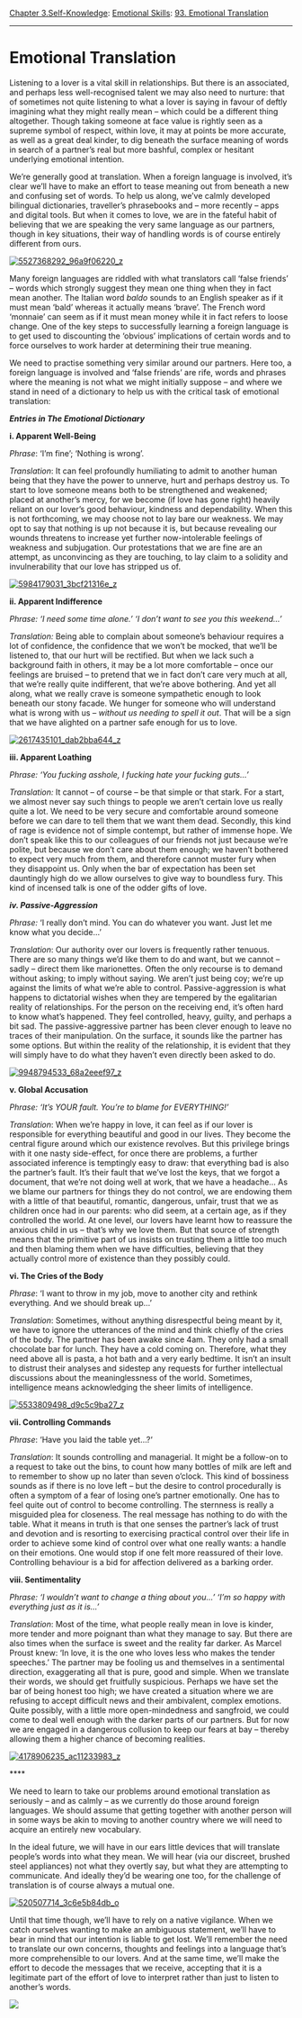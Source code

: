 [Chapter 3.Self-Knowledge](https://www.theschooloflife.com/thebookoflife/category/self-knowledge/): [Emotional Skills](https://www.theschooloflife.com/thebookoflife/category/self-knowledge/emotional-skills/): [93. Emotional Translation](https://www.theschooloflife.com/thebookoflife/emotional-translation/)

* * *

# Emotional Translation

Listening to a lover is a vital skill in relationships. But there is an associated, and perhaps less well-recognised talent we may also need to nurture: that of sometimes not quite listening to what a lover is saying in favour of deftly imagining what they might really mean – which could be a different thing altogether. Though taking someone at face value is rightly seen as a supreme symbol of respect, within love, it may at points be more accurate, as well as a great deal kinder, to dig beneath the surface meaning of words in search of a partner’s real but more bashful, complex or hesitant underlying emotional intention.

We’re generally good at translation. When a foreign language is involved, it’s clear we’ll have to make an effort to tease meaning out from beneath a new and confusing set of words. To help us along, we’ve calmly developed bilingual dictionaries, traveller’s phrasebooks and – more recently – apps and digital tools. But when it comes to love, we are in the fateful habit of believing that we are speaking the very same language as our partners, though in key situations, their way of handling words is of course entirely different from ours.

[![5527368292_96a9f06220_z](https://www.theschooloflife.com/thebookoflife/wp-content/uploads/2016/07/5527368292_96a9f06220_z.jpg)](http://www.thebookoflife.org/wp-content/uploads/2016/07/5527368292_96a9f06220_z.jpg)

Many foreign languages are riddled with what translators call ‘false friends’ – words which strongly suggest they mean one thing when they in fact mean another. The Italian word _baldo_ sounds to an English speaker as if it must mean ‘bald’ whereas it actually means ‘brave’. The French word ‘monnaie’ can seem as if it must mean money while it in fact refers to loose change. One of the key steps to successfully learning a foreign language is to get used to discounting the ‘obvious’ implications of certain words and to force ourselves to work harder at determining their true meaning.

We need to practise something very similar around our partners. Here too, a foreign language is involved and ‘false friends’ are rife, words and phrases where the meaning is not what we might initially suppose – and where we stand in need of a dictionary to help us with the critical task of emotional translation:

**_Entries in The Emotional Dictionary_**

**i. Apparent Well-Being**

_Phrase_: ‘I’m fine’; ‘Nothing is wrong’.

_Translation_: It can feel profoundly humiliating to admit to another human being that they have the power to unnerve, hurt and perhaps destroy us. To start to love someone means both to be strengthened and weakened; placed at another’s mercy, for we become (if love has gone right) heavily reliant on our lover’s good behaviour, kindness and dependability. When this is not forthcoming, we may choose not to lay bare our weakness. We may opt to say that nothing is up not because it is, but because revealing our wounds threatens to increase yet further now-intolerable feelings of weakness and subjugation. Our protestations that we are fine are an attempt, as unconvincing as they are touching, to lay claim to a solidity and invulnerability that our love has stripped us of.

[![5984179031_3bcf21316e_z](https://www.theschooloflife.com/thebookoflife/wp-content/uploads/2016/07/5984179031_3bcf21316e_z.jpg)](http://www.thebookoflife.org/wp-content/uploads/2016/07/5984179031_3bcf21316e_z.jpg)

**ii. Apparent Indifference**

_Phrase: ‘I need some time alone.’ ‘I don’t want to see you this weekend…’_

_Translation:_ Being able to complain about someone’s behaviour requires a lot of confidence, the confidence that we won’t be mocked, that we’ll be listened to, that our hurt will be rectified. But when we lack such a background faith in others, it may be a lot more comfortable – once our feelings are bruised – to pretend that we in fact don’t care very much at all, that we’re really quite indifferent, that we’re above bothering. And yet all along, what we really crave is someone sympathetic enough to look beneath our stony facade. We hunger for someone who will understand what is wrong with us – _without us needing to spell it out_. That will be a sign that we have alighted on a partner safe enough for us to love.

[![2617435101_dab2bba644_z](https://www.theschooloflife.com/thebookoflife/wp-content/uploads/2016/07/2617435101_dab2bba644_z.jpg)](http://www.thebookoflife.org/wp-content/uploads/2016/07/2617435101_dab2bba644_z.jpg)

**iii. Apparent Loathing**

_Phrase: ‘You fucking asshole, I fucking hate your fucking guts…’_

_Translation:_ It cannot – of course – be that simple or that stark. For a start, we almost never say such things to people we aren’t certain love us really quite a lot. We need to be very secure and comfortable around someone before we can dare to tell them that we want them dead. Secondly, this kind of rage is evidence not of simple contempt, but rather of immense hope. We don’t speak like this to our colleagues of our friends not just because we’re polite, but because we don’t care about them enough; we haven’t bothered to expect very much from them, and therefore cannot muster fury when they disappoint us. Only when the bar of expectation has been set dauntingly high do we allow ourselves to give way to boundless fury. This kind of incensed talk is one of the odder gifts of love.

**_iv. Passive-Aggression_**

_Phrase:_ ‘I really don’t mind. You can do whatever you want. Just let me know what you decide…’

_Translation_: Our authority over our lovers is frequently rather tenuous. There are so many things we’d like them to do and want, but we cannot – sadly – direct them like marionettes. Often the only recourse is to demand without asking; to imply without saying. We aren’t just being coy; we’re up against the limits of what we’re able to control. Passive-aggression is what happens to dictatorial wishes when they are tempered by the egalitarian reality of relationships. For the person on the receiving end, it’s often hard to know what’s happened. They feel controlled, heavy, guilty, and perhaps a bit sad. The passive-aggressive partner has been clever enough to leave no traces of their manipulation. On the surface, it sounds like the partner has some options. But within the reality of the relationship, it is evident that they will simply have to do what they haven’t even directly been asked to do.

[![9948794533_68a2eeef97_z](https://www.theschooloflife.com/thebookoflife/wp-content/uploads/2016/07/9948794533_68a2eeef97_z.jpg)](http://www.thebookoflife.org/wp-content/uploads/2016/07/9948794533_68a2eeef97_z.jpg)

**v. Global Accusation**

_Phrase: ‘It’s YOUR fault. You’re to blame for EVERYTHING!’_

_Translation_: When we’re happy in love, it can feel as if our lover is responsible for everything beautiful and good in our lives. They become the central figure around which our existence revolves. But this privilege brings with it one nasty side-effect, for once there are problems, a further associated inference is temptingly easy to draw: that everything bad is also the partner’s fault. It’s their fault that we’ve lost the keys, that we forgot a document, that we’re not doing well at work, that we have a headache… As we blame our partners for things they do not control, we are endowing them with a little of that beautiful, romantic, dangerous, unfair, trust that we as children once had in our parents: who did seem, at a certain age, as if they controlled the world. At one level, our lovers have learnt how to reassure the anxious child in us – that’s why we love them. But that source of strength means that the primitive part of us insists on trusting them a little too much and then blaming them when we have difficulties, believing that they actually control more of existence than they possibly could.

**vi. The Cries of the Body**

_Phrase_: ‘I want to throw in my job, move to another city and rethink everything. And we should break up…’

_Translation_: Sometimes, without anything disrespectful being meant by it, we have to ignore the utterances of the mind and think chiefly of the cries of the body. The partner has been awake since 4am. They only had a small chocolate bar for lunch. They have a cold coming on. Therefore, what they need above all is pasta, a hot bath and a very early bedtime. It isn’t an insult to distrust their analyses and sidestep any requests for further intellectual discussions about the meaninglessness of the world. Sometimes, intelligence means acknowledging the sheer limits of intelligence.

[![5533809498_d9c5c9ba27_z](https://www.theschooloflife.com/thebookoflife/wp-content/uploads/2016/07/5533809498_d9c5c9ba27_z.jpg)](http://www.thebookoflife.org/wp-content/uploads/2016/07/5533809498_d9c5c9ba27_z.jpg)

**vii. Controlling Commands**

_Phrase_: ‘Have you laid the table yet…?‘

_Translation_: It sounds controlling and managerial. It might be a follow-on to a request to take out the bins, to count how many bottles of milk are left and to remember to show up no later than seven o’clock. This kind of bossiness sounds as if there is no love left – but the desire to control procedurally is often a symptom of a fear of losing one’s partner emotionally. One has to feel quite out of control to become controlling. The sternness is really a misguided plea for closeness. The real message has nothing to do with the table. What it means in truth is that one senses the partner’s lack of trust and devotion and is resorting to exercising practical control over their life in order to achieve some kind of control over what one really wants: a handle on their emotions. One would stop if one felt more reassured of their love. Controlling behaviour is a bid for affection delivered as a barking order.

**viii. Sentimentality**

_Phrase: ‘I wouldn’t want to change a thing about you…’ ‘I’m so happy with everything just as it is…’_

_Translation_: Most of the time, what people really mean in love is kinder, more tender and more poignant than what they manage to say. But there are also times when the surface is sweet and the reality far darker. As Marcel Proust knew: ‘In love, it is the one who loves less who makes the tender speeches.’ The partner may be fooling us and themselves in a sentimental direction, exaggerating all that is pure, good and simple. When we translate their words, we should get fruitfully suspicious. Perhaps we have set the bar of being honest too high; we have created a situation where we are refusing to accept difficult news and their ambivalent, complex emotions. Quite possibly, with a little more open-mindedness and sangfroid, we could come to deal well enough with the darker parts of our partners. But for now we are engaged in a dangerous collusion to keep our fears at bay – thereby allowing them a higher chance of becoming realities.

[![4178906235_ac11233983_z](https://www.theschooloflife.com/thebookoflife/wp-content/uploads/2016/07/4178906235_ac11233983_z.jpg)](http://www.thebookoflife.org/wp-content/uploads/2016/07/4178906235_ac11233983_z.jpg)

\*\*\*\*

We need to learn to take our problems around emotional translation as seriously – and as calmly – as we currently do those around foreign languages. We should assume that getting together with another person will in some ways be akin to moving to another country where we will need to acquire an entirely new vocabulary.

In the ideal future, we will have in our ears little devices that will translate people’s words into what they mean. We will hear (via our discreet, brushed steel appliances) not what they overtly say, but what they are attempting to communicate. And ideally they’d be wearing one too, for the challenge of translation is of course always a mutual one.

[![520507714_3c6e5b84db_o](https://www.theschooloflife.com/thebookoflife/wp-content/uploads/2016/07/520507714_3c6e5b84db_o.jpg)](http://www.thebookoflife.org/wp-content/uploads/2016/07/520507714_3c6e5b84db_o.jpg)

Until that time though, we’ll have to rely on a native vigilance. When we catch ourselves wanting to make an ambiguous statement, we’ll have to bear in mind that our intention is liable to get lost. We’ll remember the need to translate our own concerns, thoughts and feelings into a language that’s more comprehensible to our lovers. And at the same time, we’ll make the effort to decode the messages that we receive, accepting that it is a legitimate part of the effort of love to interpret rather than just to listen to another’s words.

[![](https://img.youtube.com/vi/q57MLYpWJmQ/0.jpg)](https://www.youtube.com/embed/q57MLYpWJmQ '')
